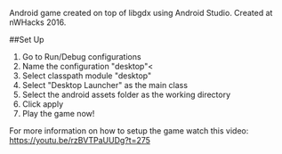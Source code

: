 Android game created on top of libgdx using Android Studio.
Created at nWHacks 2016.

##Set Up
1. Go to Run/Debug configurations</br>
2. Name the configuration "desktop"<
3. Select classpath module "desktop"
4. Select "Desktop Launcher" as the main class
5. Select the android assets folder as the working directory
6. Click apply
7. Play the game now!

For more information on how to setup the game watch this video:
https://youtu.be/rzBVTPaUUDg?t=275

